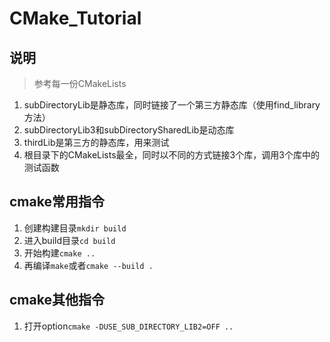# CMake_Tutorial
## 说明
> 参考每一份CMakeLists
1. subDirectoryLib是静态库，同时链接了一个第三方静态库（使用find_library方法）
2. subDirectoryLib3和subDirectorySharedLib是动态库
3. thirdLib是第三方的静态库，用来测试
3. 根目录下的CMakeLists最全，同时以不同的方式链接3个库，调用3个库中的测试函数

## cmake常用指令
1. 创建构建目录`mkdir build`
2. 进入build目录`cd build`
3. 开始构建`cmake ..`
4. 再编译`make`或者`cmake --build .`

## cmake其他指令
1. 打开option`cmake -DUSE_SUB_DIRECTORY_LIB2=OFF ..`
